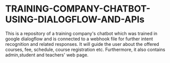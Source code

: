 # TRAINING-COMPANY-CHATBOT-USING-DIALOGFLOW-AND-APIs
This is a repository of a training company's chatbot  which was trained in google dialogflow and is connected to a webhook file for further intent recognition and related responses. It will  guide the user about the offered courses, fee, schedule, course registration etc. Furthermore, it also contains admin,student and teachers'  web page.
